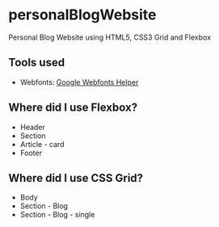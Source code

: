 # personalBlogWebsite
Personal Blog Website using HTML5, CSS3 Grid and Flexbox

## Tools used

- Webfonts: [Google Webfonts Helper](https://google-webfonts-helper.herokuapp.com/fonts)

## Where did I use Flexbox?

- Header
- Section
- Article - card
- Footer

## Where did I use CSS Grid?

- Body
- Section - Blog
- Section - Blog - single
